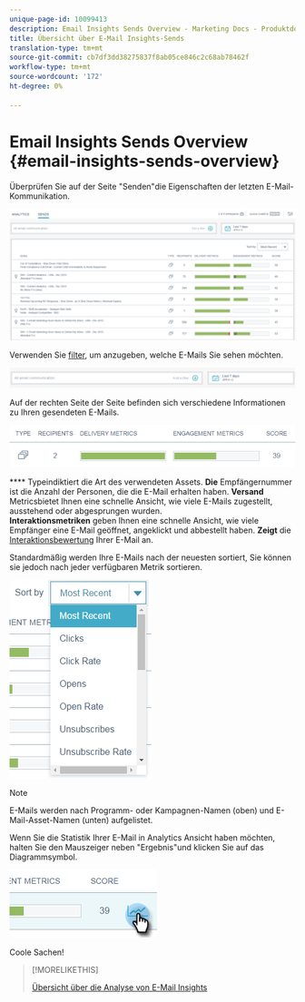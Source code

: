 ```yaml
---
unique-page-id: 10099413
description: Email Insights Sends Overview - Marketing Docs - Produktdokumentation
title: Übersicht über E-Mail Insights-Sends
translation-type: tm+mt
source-git-commit: cb7df3dd38275837f8ab05ce846c2c68ab78462f
workflow-type: tm+mt
source-wordcount: '172'
ht-degree: 0%

---
```



# Email Insights Sends Overview {#email-insights-sends-overview}

Überprüfen Sie auf der Seite &quot;Senden&quot;die Eigenschaften der letzten E-Mail-Kommunikation.

![](assets/one.png)

Verwenden Sie [filter](/help/marketo/product-docs/reporting/email-insights/filtering-in-email-insights.md), um anzugeben, welche E-Mails Sie sehen möchten.

![](assets/filtering.png)

Auf der rechten Seite der Seite befinden sich verschiedene Informationen zu Ihren gesendeten E-Mails.

![](assets/two-1.png)

**** Typeindiktiert die Art des verwendeten Assets.
**Die** Empfängernummer ist die Anzahl der Personen, die die E-Mail erhalten haben.
**Versand** Metricsbietet Ihnen eine schnelle Ansicht, wie viele E-Mails zugestellt, ausstehend oder abgesprungen wurden.\
**Interaktionsmetriken** geben Ihnen eine schnelle Ansicht, wie viele Empfänger eine E-Mail geöffnet, angeklickt und abbestellt haben.
**Zeigt** die  [Interaktionsbewertung](/help/marketo/product-docs/email-marketing/drip-nurturing/reports-and-notifications/understanding-the-engagement-score.md) Ihrer E-Mail an.

Standardmäßig werden Ihre E-Mails nach der neuesten sortiert, Sie können sie jedoch nach jeder verfügbaren Metrik sortieren.

![](assets/three-1.png)

>[!NOTE]
>
>E-Mails werden nach Programm- oder Kampagnen-Namen (oben) und E-Mail-Asset-Namen (unten) aufgelistet.

Wenn Sie die Statistik Ihrer E-Mail in Analytics Ansicht haben möchten, halten Sie den Mauszeiger neben &quot;Ergebnis&quot;und klicken Sie auf das Diagrammsymbol.

![](assets/five.png)

Coole Sachen!

>[!MORELIKETHIS]
>
>[Übersicht über die Analyse von E-Mail Insights](/help/marketo/product-docs/reporting/email-insights/email-insights-analytics-overview.md)
